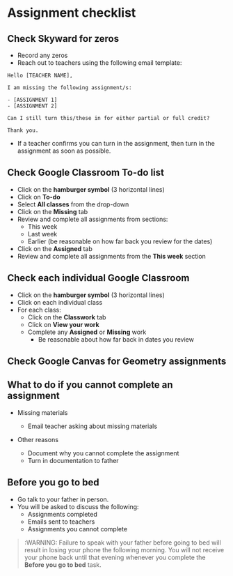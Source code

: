 # Assignment checklist

## Check Skyward for zeros

- Record any zeros
- Reach out to teachers using the following email template:

```
Hello [TEACHER NAME],

I am missing the following assignment/s:

- [ASSIGNMENT 1]
- [ASSIGNMENT 2]

Can I still turn this/these in for either partial or full credit?

Thank you.
```

- If a teacher confirms you can turn in the assignment, then turn in the assignment as soon as possible.

## Check Google Classroom To-do list

- Click on the **hamburger symbol** (3 horizontal lines)
- Click on **To-do**
- Select **All classes** from the drop-down
- Click on the **Missing** tab
- Review and complete all assignments from sections:
  - This week
  - Last week
  - Earlier (be reasonable on how far back you review for the dates)
- Click on the **Assigned** tab
- Review and complete all assignments from the **This week** section

## Check each individual Google Classroom

- Click on the **hamburger symbol** (3 horizontal lines)
- Click on each individual class
- For each class:
  - Click on the **Classwork** tab
  - Click on **View your work**
  - Complete any **Assigned** or **Missing** work
    - Be reasonable about how far back in dates you review

## Check Google Canvas for Geometry assignments

## What to do if you cannot complete an assignment

- Missing materials
  - Email teacher asking about missing materials

- Other reasons
  - Document why you cannot complete the assignment
  - Turn in documentation to father

## Before you go to bed

- Go talk to your father in person.
- You will be asked to discuss the following:
  - Assignments completed
  - Emails sent to teachers
  - Assignments you cannot complete

> :WARNING: Failure to speak with your father before going to bed will result in losing your phone the following morning.
> You will not receive your phone back until that evening whenever you complete the **Before you go to bed** task.
